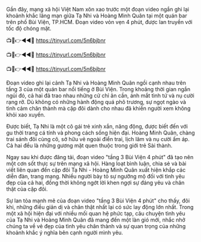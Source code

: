 Gần đây, mạng xã hội Việt Nam xôn xao trước một đoạn video ngắn ghi lại khoảnh khắc lãng mạn giữa Tạ Nhi và Hoàng Minh Quân tại một quán bar trên phố Bùi Viện, TP.HCM. Đoạn video vỏn vẹn 4 phút, được lan truyền với tốc độ chóng mặt.

📺📱👉◄◄🔴  https://tinyurl.com/5n6bjbnr

📺📱👉◄◄🔴  https://tinyurl.com/5n6bjbnr

📺📱👉◄◄🔴  https://tinyurl.com/5n6bjbnr


Đoạn video ghi lại cảnh Tạ Nhi và Hoàng Minh Quân ngồi cạnh nhau trên tầng 3 của một quán bar nổi tiếng ở Bùi Viện. Trong khoảng thời gian ngắn ngủi đó, cả hai đã trao nhau những cử chỉ ân cần, ánh mắt tình tứ và nụ cười rạng rỡ. Dù không có những hành động quá phô trương, sự ngọt ngào và tình cảm chân thành mà cặp đôi dành cho nhau đã khiến người xem không khỏi xao xuyến.

Được biết, Tạ Nhi là một cô gái trẻ xinh xắn, năng động, được biết đến với gu thời trang cá tính và phong cách sống hiện đại. Hoàng Minh Quân, chàng trai sánh đôi cùng cô, sở hữu vẻ ngoài điển trai, lịch lãm và nụ cười ấm áp. Cả hai đều là những gương mặt quen thuộc trong giới trẻ Sài thành.


Ngay sau khi được đăng tải, đoạn video "tầng 3 Bùi Viện 4 phút" đã tạo nên một cơn sốt thực sự trên mạng xã hội. Hàng loạt bình luận, chia sẻ và bài viết liên quan đến cặp đôi Tạ Nhi - Hoàng Minh Quân xuất hiện khắp các diễn đàn, trang mạng. Nhiều người bày tỏ sự ngưỡng mộ đối với tình yêu đẹp của cả hai, đồng thời không ngớt lời khen ngợi sự đáng yêu và chân thật của cặp đôi.


Sự lan tỏa mạnh mẽ của đoạn video "tầng 3 Bùi Viện 4 phút" cho thấy, đôi khi, những điều giản dị và chân thật nhất lại có sức lay động lớn nhất. Trong một xã hội hiện đại với nhiều mối quan hệ phức tạp, câu chuyện tình yêu của Tạ Nhi và Hoàng Minh Quân đã mang đến một làn gió mới, nhắc nhở chúng ta về vẻ đẹp của tình yêu chân thành và sự quan trọng của những khoảnh khắc ý nghĩa bên cạnh người mình yêu.

